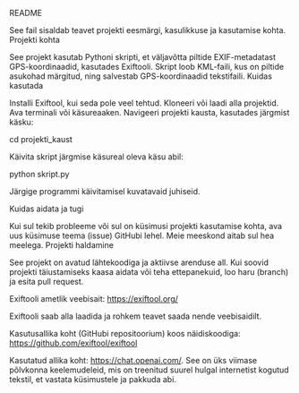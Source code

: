 README

See fail sisaldab teavet projekti eesmärgi, kasulikkuse ja kasutamise kohta.
Projekti kohta

See projekt kasutab Pythoni skripti, et väljavõtta piltide EXIF-metadatast GPS-koordinaadid, kasutades Exiftooli. Skript loob KML-faili, kus on piltide asukohad märgitud, ning salvestab GPS-koordinaadid tekstifaili.
Kuidas kasutada

Installi Exiftool, kui seda pole veel tehtud.
Kloneeri või laadi alla projektid.
Ava terminali või käsureaaken.
Navigeeri projekti kausta, kasutades järgmist käsku:

cd projekti_kaust

   Käivita skript järgmise käsureal oleva käsu abil:

python skript.py

   Järgige programmi käivitamisel kuvatavaid juhiseid.

Kuidas aidata ja tugi

Kui sul tekib probleeme või sul on küsimusi projekti kasutamise kohta, ava uus küsimuse teema (issue) GitHubi lehel. Meie meeskond aitab sul hea meelega.
Projekti haldamine

See projekt on avatud lähtekoodiga ja aktiivse arenduse all. Kui soovid projekti täiustamiseks kaasa aidata või teha ettepanekuid, loo haru (branch) ja esita pull request.

Exiftooli ametlik veebisait: https://exiftool.org/

Exiftooli saab alla laadida ja rohkem teavet saada nende veebisaidilt.

Kasutusallika koht (GitHubi repositoorium) koos näidiskoodiga: https://github.com/exiftool/exiftool

Kasutatud allika koht: https://chat.openai.com/. See on üks viimase põlvkonna keelemudeleid, mis on treenitud suurel hulgal internetist kogutud tekstil, et vastata küsimustele ja pakkuda abi.

